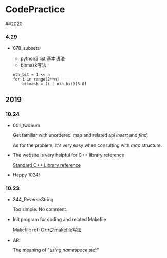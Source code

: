 # CodePractice
##2020
### 4.29
* 078_subsets

 	- python3 list 基本语法
 	- bitmask写法
 	
 	```
 	nth_bit = 1 << n
 	for i in range(2**n)
 		bitmask = (i | nth_bit)[3:0]
 	```


## 2019

### 10.24

* 001_twoSum

  Get familiar with unordered_map and related api *insert* and *find*  
  
  As for the problem, it's very easy when consulting with *map* structure.
  
* The website is very helpful for C++ library reference
  
  [Standard C++ Library reference](http://www.cplusplus.com/reference/)
  
* Happy 1024!
  
### 10.23
* 344_ReverseString

  Too simple. No comment.
        
* Init program for coding and related Makefile
  
  Makefile ref: [C++之makefile写法](https://blog.csdn.net/zong596568821xp/article/details/81134406)
  
* AR: 
  
  The meaning of "*using namespace std;*"

